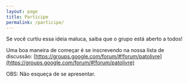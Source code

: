 ```yaml
---
layout: page
title: Participe
permalink: /participe/
---
```


Se você curtiu essa ideia maluca, saiba que o grupo está aberto a todos!

Uma boa maneira de começar é se inscrevendo na nossa lista de discussão:
[https://groups.google.com/forum/#!forum/patolivre](https://groups.google.com/forum/#!forum/patolivre)

OBS: Não esqueça de se apresentar.
